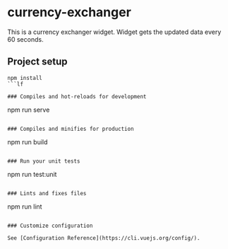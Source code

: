 # currency-exchanger

This is a currency exchanger widget. Widget gets the updated data every 60 seconds.

## Project setup

````
npm install
```lf

### Compiles and hot-reloads for development

````

npm run serve

```

### Compiles and minifies for production

```

npm run build

```

### Run your unit tests

```

npm run test:unit

```

### Lints and fixes files

```

npm run lint

```

### Customize configuration

See [Configuration Reference](https://cli.vuejs.org/config/).
```
